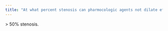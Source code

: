 ```yaml
---
title: "At what percent stenosis can pharmocologic agents not dilate effectively?"
---
```

&gt; 50% stenosis.

